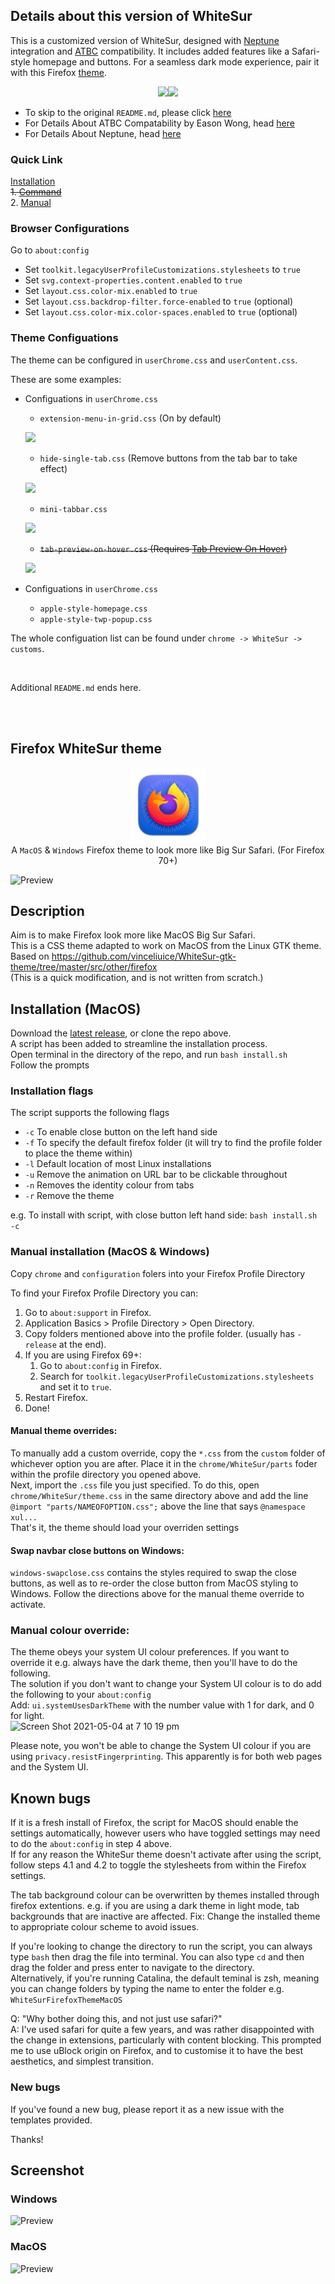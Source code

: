 ## Details about this version of WhiteSur
This is a customized version of WhiteSur, designed with [Neptune](https://github.com/yiiyahui/Neptune-Firefox) integration and [ATBC](https://github.com/easonwong-de/Adaptive-Tab-Bar-Colour) compatibility. It includes added features like a Safari-style homepage and buttons. For a seamless dark mode experience, pair it with this Firefox [theme](https://addons.mozilla.org/en-US/firefox/addon/dark-theme-for-whitesur/).
<p align="center"><img width="45%" src="https://github.com/user-attachments/assets/ba54b08b-e259-4de1-8561-83978ee4cf68"><img width="45%" src="https://github.com/user-attachments/assets/ac27d055-4959-4285-bf8a-599fcdabf2f5"></p>

- To skip to the original `README.md`, please click [here](#firefox-whitesur-theme)
- For Details About ATBC Compatability by Eason Wong, head [here](https://github.com/easonwong-de/White-Sur-Firefox-Theme-MacOS) 
- For Details About Neptune, head [here](https://github.com/yiiyahui/Neptune-Firefox)
### Quick Link

[Installation](#installation-macos)  
~~1. [Command](#installation-flags)~~  
2. [Manual](#manual-installation-macos--windows)

### Browser Configurations

Go to `about:config`

-   Set `toolkit.legacyUserProfileCustomizations.stylesheets` to `true`
-   Set `svg.context-properties.content.enabled` to `true`
-   Set `layout.css.color-mix.enabled` to `true`
-   Set `layout.css.backdrop-filter.force-enabled` to `true` (optional)
-   Set `layout.css.color-mix.color-spaces.enabled` to `true` (optional)

### Theme Configuations

The theme can be configured in `userChrome.css` and `userContent.css`.

These are some examples:

-   Configuations in `userChrome.css`

    -   `extension-menu-in-grid.css` (On by default) <br>

    <img width="50%" src="https://raw.githubusercontent.com/easonwong-de/WhiteSurFirefoxThemeMacOS/master/githubpreview/extension-menu-in-grid.png"><br>

    -   `hide-single-tab.css` (Remove buttons from the tab bar to take effect) <br>

    <img width="50%" src="https://raw.githubusercontent.com/easonwong-de/WhiteSurFirefoxThemeMacOS/master/githubpreview/hide-single-tab.png"><br>

    -   `mini-tabbar.css` <br>

    <img width="50%" src="https://raw.githubusercontent.com/easonwong-de/WhiteSurFirefoxThemeMacOS/master/githubpreview/mini-tabbar.png"><br>

    -   ~~`tab-preview-on-hover.css` (Requires [Tab Preview On Hover](https://github.com/easonwong-de/Tab-Preview-On-Hover)) <br>~~

    <img width="50%" src="https://raw.githubusercontent.com/easonwong-de/WhiteSurFirefoxThemeMacOS/master/githubpreview/tab-preview-on-hover.png"><br>

-   Configuations in `userChrome.css`
    -   `apple-style-homepage.css`
    -   `apple-style-twp-popup.css`

The whole configuation list can be found under `chrome -> WhiteSur -> customs`.

<br>

Additional `README.md` ends here.


<br><br>

## Firefox WhiteSur theme

<p align="center">
<img width="120" src="https://github.com/AdamXweb/WhiteSurFirefoxThemeMacOS/raw/master/githubpreview/safarifirefox.png?raw=true">
	<br>
A <code>MacOS</code> & <code>Windows</code> Firefox theme to look more like Big Sur Safari. (For Firefox 70+)</p>

![Preview](githubpreview/whitesur.gif?raw=true)

## Description

Aim is to make Firefox look more like MacOS Big Sur Safari.\
This is a CSS theme adapted to work on MacOS from the Linux GTK theme.\
Based on https://github.com/vinceliuice/WhiteSur-gtk-theme/tree/master/src/other/firefox \
(This is a quick modification, and is not written from scratch.)

## Installation (MacOS)

Download the [latest release](https://github.com/AdamXweb/WhiteSurFirefoxThemeMacOS/releases/), or clone the repo above.\
A script has been added to streamline the installation process.\
Open terminal in the directory of the repo, and run `bash install.sh`\
Follow the prompts

### Installation flags

The script supports the following flags

-   `-c` To enable close button on the left hand side
-   `-f` To specify the default firefox folder (it will try to find the profile folder to place the theme within)
-   `-l` Default location of most Linux installations
-   `-u` Remove the animation on URL bar to be clickable throughout
-   `-n` Removes the identity colour from tabs
-   `-r` Remove the theme

e.g. To install with script, with close button left hand side: `bash install.sh -c`

### Manual installation (MacOS & Windows)

Copy `chrome` and `configuration` folers into your Firefox Profile Directory

To find your Firefox Profile Directory you can:

1. Go to `about:support` in Firefox.
2. Application Basics > Profile Directory > Open Directory.
3. Copy folders mentioned above into the profile folder. (usually has `-release` at the end).
4. If you are using Firefox 69+:
    1. Go to `about:config` in Firefox.
    2. Search for `toolkit.legacyUserProfileCustomizations.stylesheets` and set it to `true`.
5. Restart Firefox.
6. Done!

#### Manual theme overrides:

To manually add a custom override, copy the `*.css` from the `custom` folder of whichever option you are after. Place it in the `chrome/WhiteSur/parts` foder within the profile directory you opened above.\
Next, import the `.css` file you just specified. To do this, open `chrome/WhiteSur/theme.css` in the same directory above and add the line\
`@import "parts/NAMEOFOPTION.css";` above the line that says `@namespace xul...`\
That's it, the theme should load your overriden settings

#### Swap navbar close buttons on Windows:

`windows-swapclose.css` contains the styles required to swap the close buttons, as well as to re-order the close button from MacOS styling to Windows.
Follow the directions above for the manual theme override to activate.

### Manual colour override:

The theme obeys your system UI colour preferences. If you want to override it e.g. always have the dark theme, then you'll have to do the following.\
The solution if you don't want to change your System UI colour is to do add the following to your `about:config`\
Add: `ui.systemUsesDarkTheme` with the number value with 1 for dark, and 0 for light.\
![Screen Shot 2021-05-04 at 7 10 19 pm](https://user-images.githubusercontent.com/6800453/116982626-60317980-ad0c-11eb-96aa-0879b05c98fc.png)

Please note, you won't be able to change the System UI colour if you are using `privacy.resistFingerprinting`. This apparently is for both web pages and the System UI.

## Known bugs

If it is a fresh install of Firefox, the script for MacOS should enable the settings automatically, however users who have toggled settings may need to do the `about:config` in step 4 above.\
If for any reason the WhiteSur theme doesn't activate after using the script, follow steps 4.1 and 4.2 to toggle the stylesheets from within the Firefox settings.

The tab background colour can be overwritten by themes installed through firefox extentions.
e.g. if you are using a dark theme in light mode, tab backgrounds that are inactive are affected.
Fix: Change the installed theme to appropriate colour scheme to avoid issues.

If you're looking to change the directory to run the script, you can always type `bash` then drag the file into terminal. You can also type `cd` and then drag the folder and press enter to navigate to the directory.\
Alternatively, if you're running Catalina, the default teminal is zsh, meaning you can change folders by typing the name to enter the folder e.g. `WhiteSurFirefoxThemeMacOS`

Q: "Why bother doing this, and not just use safari?" \
A: I've used safari for quite a few years, and was rather disappointed with the change in extensions, particularly with content blocking. This prompted me to use uBlock origin on Firefox, and to customise it to have the best aesthetics, and simplest transition.

### New bugs

If you've found a new bug, please report it as a new issue with the templates provided.

Thanks!

## Screenshot

### Windows

![Preview](githubpreview/whitesurwindows.gif?raw=true)

### MacOS

![Preview](githubpreview/whitesur.gif?raw=true)
